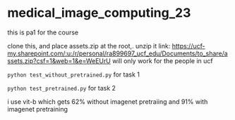 # medical_image_computing_23

this is pa1 for the course 

clone this, and place assets.zip at the root,. unzip it 
link: https://ucf-my.sharepoint.com/:u:/r/personal/ra899697_ucf_edu/Documents/to_share/assets.zip?csf=1&web=1&e=WeEUrU
will only work for the people in ucf 


```python test_without_pretrained.py``` for task 1

```python test_pretrained.py``` for task 2

i use vit-b which gets 62% without imagenet pretraiing and 91% with imagenet pretraining 
